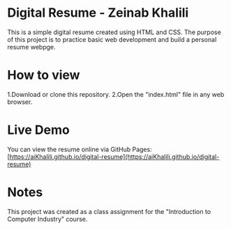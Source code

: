 # Digital Resume - Zeinab Khalili
This is a simple digital resume created using HTML and CSS.
The purpose of this project is to practice basic web development and build a personal resume webpge.
# How to view
1.Download or clone this repository.
2.Open the "index.html" file in any web browser.
# Live Demo
You can view the resume online via GitHub Pages:  
[https://aiKhalili.github.io/digital-resume](https://aiKhalili.github.io/digital-resume)
# Notes
This project was created as a class assignment for the "Introduction to Computer Industry" course.
